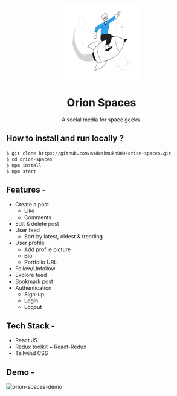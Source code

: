 <div align="center">
  <img src="public/assets/logo3.svg" height="200" width="200" alt="orion spaces logo"/>
  
# Orion Spaces
  A social media for space geeks.
</div>

## **How to install and run locally ?**

```
$ git clone https://github.com/msdeshmukh009/orion-spaces.git
$ cd orion-spaces
$ npm install
$ npm start
```

## **Features -**

- Create a post
  - Like  
  - Comments    
- Edit & delete post
- User feed   
  - Sort by latest, oldest & trending 
- User profile
  - Add profile picture
  - Bio
  - Portfolio URL
- Follow/Unfollow
- Explore feed
- Bookmark post
- Authentication
  - Sign-up
  - Login
  - Logout

## **Tech Stack -**

- React JS
- Redux toolkit + React-Redux
- Tailwind CSS

## **Demo -**

![orion-spaces-demo](https://res.cloudinary.com/dxebdqoxr/image/upload/v1652987224/orion-spaces/orion-spaces-demo_eceqjb.gif)
